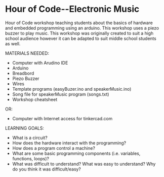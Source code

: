 # Hour of Code--Electronic Music
Hour of Code workshop teaching students about the basics of hardware and embedded programming using an arduino. This workshop uses a piezo buzzer to play music.
This workshop was originally created to suit a high school audience however it can be adapted to suit middle school students as well. 

MATERIALS NEEDED:
- Computer with Arudino IDE
- Arduino 
- Breadbord
- Piezo Buzzer
- Wires
- Template programs (easyBuzer.ino and speakerMusic.ino)
- Song file for speakerMusic program (songs.txt)
- Workshop cheatsheet

OR:
- Computer with Internet access for tinkercad.com

LEARNING GOALS:
- What is a circuit?
- How does the hardware interact with the programming?
- How does a program control a machine?
- What are some basic programming components (i.e. variables, functions, loops)?
- What was difficult to understand? What was easy to understand? Why do you think it was difficult/easy?


